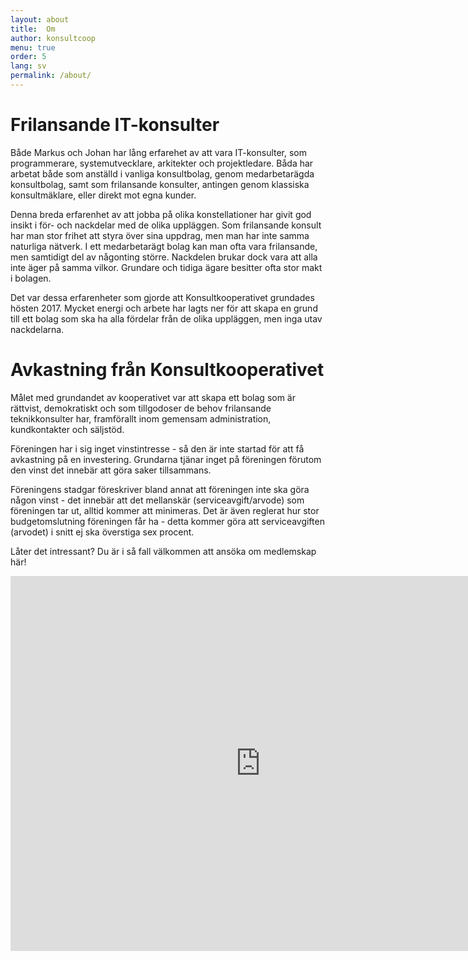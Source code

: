 ```yaml
---
layout: about
title:  Om
author: konsultcoop
menu: true
order: 5
lang: sv
permalink: /about/
---
```


# Frilansande IT-konsulter

Både Markus och Johan har lång erfarehet av att vara IT-konsulter, som programmerare, systemutvecklare, arkitekter och projektledare. Båda har arbetat både som anställd i vanliga konsultbolag, genom medarbetarägda konsultbolag, samt som frilansande konsulter, antingen genom klassiska konsultmäklare, eller direkt mot egna kunder.

Denna breda erfarenhet av att jobba på olika konstellationer har givit god insikt i för- och nackdelar med de olika uppläggen. Som frilansande konsult har man stor frihet att styra över sina uppdrag, men man har inte samma naturliga nätverk. I ett medarbetarägt bolag kan man ofta vara frilansande, men samtidigt del av någonting större. Nackdelen brukar dock vara att alla inte äger på samma vilkor. Grundare och tidiga ägare besitter ofta stor makt i bolagen.

Det var dessa erfarenheter som gjorde att Konsultkooperativet grundades hösten 2017. Mycket energi och arbete har lagts ner för att skapa en grund till ett bolag som ska ha alla fördelar från de olika uppläggen, men inga utav nackdelarna.

# Avkastning från Konsultkooperativet

Målet med grundandet av kooperativet var att skapa ett bolag som är rättvist, demokratiskt och som tillgodoser de behov frilansande teknikkonsulter har, framförallt inom gemensam administration, kundkontakter och säljstöd.

Föreningen har i sig inget vinstintresse - så den är inte startad för att få avkastning på en investering. Grundarna tjänar inget på föreningen förutom den vinst det innebär att göra saker tillsammans.

Föreningens stadgar föreskriver bland annat att föreningen inte ska göra någon vinst - det innebär att det mellanskär (serviceavgift/arvode) som föreningen tar ut, alltid kommer att minimeras. Det är även reglerat hur stor budgetomslutning föreningen får ha - detta kommer göra att serviceavgiften (arvodet) i snitt ej ska överstiga sex procent.

Låter det intressant? Du är i så fall välkommen att ansöka om medlemskap här!

<iframe src="https://www.google.com/maps/embed?pb=!1m18!1m12!1m3!1d2131.7996096644597!2d11.954337916378863!3d57.702874281119605!2m3!1f0!2f0!3f0!3m2!1i1024!2i768!4f13.1!3m3!1m2!1s0x464ff36817b00001%3A0xf5f0b2c257501534!2sKonsultkooperativet!5e0!3m2!1ssv!2sse!4v1527244942858" frameborder="0" style="border:0" allowfullscreen width="800" height="600" ></iframe>